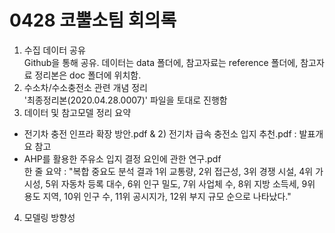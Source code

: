 # 0428 코뿔소팀 회의록
1. 수집 데이터 공유 <br>
Github을 통해 공유. 데이터는 data 폴더에, 참고자료는 reference 폴더에, 참고자료 정리본은 doc 폴더에 위치함. <br>
2. 수소차/수소충전소 관련 개념 정리 <br>
'최종정리본(2020.04.28.0007)' 파일을 토대로 진행함 <br>
3. 데이터 및 참고모델 정리 요약
* 전기차 충전 인프라 확장 방안.pdf & 2) 전기차 급속 충전소 입지 추천.pdf : 발표개요 참고 <br>
* AHP를 활용한 주유소 입지 결정 요인에 관한 연구.pdf <br>
한 줄 요약 : "복합 중요도 분석 결과 1위 교통량, 2위 접근성, 3위 경쟁 시설, 4위 가시성, 5위 자동차 등록 대수, 6위 인구 밀도, 7위 사업체 수, 8위 지방 소득세, 9위 용도 지역, 10위 인구 수, 11위 공시지가, 12위 부지 규모 순으로 나타났다." <br>
4. 모델링 방향성 <br>
